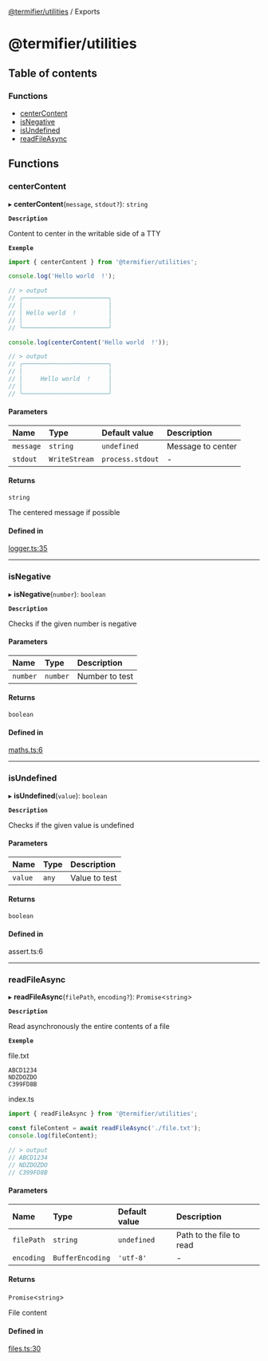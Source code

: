 [@termifier/utilities](README.md) / Exports

# @termifier/utilities

## Table of contents

### Functions

- [centerContent](modules.md#centercontent)
- [isNegative](modules.md#isnegative)
- [isUndefined](modules.md#isundefined)
- [readFileAsync](modules.md#readfileasync)

## Functions

### centerContent

▸ **centerContent**(`message`, `stdout?`): `string`

**`Description`**

Content to center in the writable side of a TTY

**`Exemple`**

```typescript
import { centerContent } from '@termifier/utilities';

console.log('Hello world  !');

// > output
// ╭────────────────────────╮
// │                        │
// │ Hello world  !         │
// │                        │
// ╰────────────────────────╯

console.log(centerContent('Hello world  !'));

// > output
// ╭────────────────────────╮
// │                        │
// │     Hello world  !     │
// │                        │
// ╰────────────────────────╯
```

#### Parameters

| Name | Type | Default value | Description |
| :------ | :------ | :------ | :------ |
| `message` | `string` | `undefined` | Message to center |
| `stdout` | `WriteStream` | `process.stdout` | - |

#### Returns

`string`

The centered message if possible

#### Defined in

[logger.ts:35](https://github.com/permasoft-factory/termifier/blob/62c46bd/packages/utilities/src/logger.ts#L35)

___

### isNegative

▸ **isNegative**(`number`): `boolean`

**`Description`**

Checks if the given number is negative

#### Parameters

| Name | Type | Description |
| :------ | :------ | :------ |
| `number` | `number` | Number to test |

#### Returns

`boolean`

#### Defined in

[maths.ts:6](https://github.com/permasoft-factory/termifier/blob/62c46bd/packages/utilities/src/maths.ts#L6)

___

### isUndefined

▸ **isUndefined**(`value`): `boolean`

**`Description`**

Checks if the given value is undefined

#### Parameters

| Name | Type | Description |
| :------ | :------ | :------ |
| `value` | `any` | Value to test |

#### Returns

`boolean`

#### Defined in

assert.ts:6

___

### readFileAsync

▸ **readFileAsync**(`filePath`, `encoding?`): `Promise`<`string`\>

**`Description`**

Read asynchronously the entire contents of a file

**`Exemple`**

file.txt
```
ABCD1234
NDZDOZDO
C399FD8B
```

index.ts
```typescript
import { readFileAsync } from '@termifier/utilities';

const fileContent = await readFileAsync('./file.txt');
console.log(fileContent);

// > output
// ABCD1234
// NDZDOZDO
// C399FD8B
```

#### Parameters

| Name | Type | Default value | Description |
| :------ | :------ | :------ | :------ |
| `filePath` | `string` | `undefined` | Path to the file to read |
| `encoding` | `BufferEncoding` | `'utf-8'` | - |

#### Returns

`Promise`<`string`\>

File content

#### Defined in

[files.ts:30](https://github.com/permasoft-factory/termifier/blob/62c46bd/packages/utilities/src/files.ts#L30)
